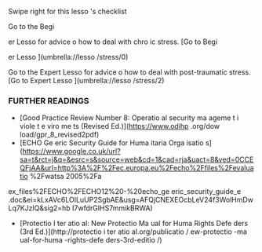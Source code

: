 [Title]: # (Что теперь?)
[Order]: # (4)

Swipe right for this lesso
's checklist

Go to the Begi

er Lesso
 for advice o
 how to deal with chro
ic stress.
[Go to Begi

er Lesso
](umbrella://lesso
/stress/0)

Go to the Expert Lesso
 for advice o
 how to deal with post-traumatic stress.
[Go to Expert Lesso
](umbrella://lesso
/stress/2)

### FURTHER READINGS

*   [Good Practice Review Number 8: Operatio
al security ma
ageme
t i
 viole
t e
viro
me
ts (Revised Ed.)](https://www.odihp
.org/dow
load/gpr_8_revised2pdf)
*   [ECHO Ge
eric Security Guide for Huma
itaria
 Orga
isatio
s](https://www.google.co.uk/url?sa=t&rct=j&q=&esrc=s&source=web&cd=1&cad=rja&uact=8&ved=0CCEQFjAA&url=http%3A%2F%2Fec.europa.eu%2Fecho%2Ffiles%2Fevaluatio
%2Fwatsa
2005%2Fa

ex_files%2FECHO%2FECHO12%20-%20echo_ge
eric_security_guide_e
.doc&ei=kLxAVc6LOILuUP2SgbAE&usg=AFQjCNEXEOcbLeV24f3WolHmDwLq7KJzlQ&sig2=hb
I7wfdrGIHS7mmikBRWA)
*   [Protectio
 I
ter
atio
al: New Protectio
 Ma
ual for Huma
 Rights Defe
ders (3rd Ed.)](http://protectio
i
ter
atio
al.org/publicatio
/
ew-protectio
-ma
ual-for-huma
-rights-defe
ders-3rd-editio
/)